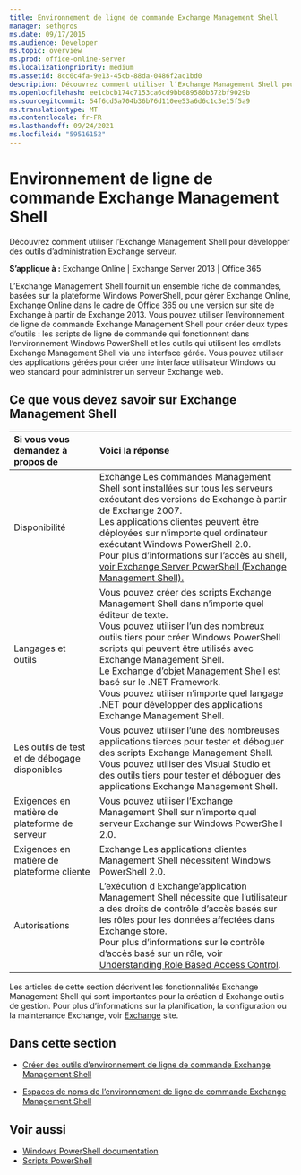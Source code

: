 ```yaml
---
title: Environnement de ligne de commande Exchange Management Shell
manager: sethgros
ms.date: 09/17/2015
ms.audience: Developer
ms.topic: overview
ms.prod: office-online-server
ms.localizationpriority: medium
ms.assetid: 8cc0c4fa-9e13-45cb-88da-0486f2ac1bd0
description: Découvrez comment utiliser l’Exchange Management Shell pour développer des outils d’administration Exchange serveur.
ms.openlocfilehash: ee1cbcb174c7153ca6cd9bb089580b372bf9029b
ms.sourcegitcommit: 54f6cd5a704b36b76d110ee53a6d6c1c3e15f5a9
ms.translationtype: MT
ms.contentlocale: fr-FR
ms.lasthandoff: 09/24/2021
ms.locfileid: "59516152"
---
```

# <a name="exchange-management-shell"></a>Environnement de ligne de commande Exchange Management Shell

Découvrez comment utiliser l’Exchange Management Shell pour développer des outils d’administration Exchange serveur.
  
**S’applique à :** Exchange Online | Exchange Server 2013 | Office 365
  
L’Exchange Management Shell fournit un ensemble riche de commandes, basées sur la plateforme Windows PowerShell, pour gérer Exchange Online, Exchange Online dans le cadre de Office 365 ou une version sur site de Exchange à partir de Exchange 2013. Vous pouvez utiliser l’environnement de ligne de commande Exchange Management Shell pour créer deux types d’outils : les scripts de ligne de commande qui fonctionnent dans l’environnement Windows PowerShell et les outils qui utilisent les cmdlets Exchange Management Shell via une interface gérée. Vous pouvez utiliser des applications gérées pour créer une interface utilisateur Windows ou web standard pour administrer un serveur Exchange web. 
  
## <a name="what-you-need-to-know-about-the-exchange-management-shell"></a>Ce que vous devez savoir sur Exchange Management Shell

|Si vous vous demandez à propos de|Voici la réponse|
|:-----|:-----|
|Disponibilité  <br/> |Exchange Les commandes Management Shell sont installées sur tous les serveurs exécutant des versions de Exchange à partir de Exchange 2007.<br/>Les applications clientes peuvent être déployées sur n’importe quel ordinateur exécutant Windows PowerShell 2.0.<br/> Pour plus d’informations sur l’accès au shell, [voir Exchange Server PowerShell (Exchange Management Shell).](https://docs.microsoft.com/powershell/exchange/exchange-server/exchange-management-shell?view=exchange-ps)  <br/> |
|Langages et outils  <br/> |Vous pouvez créer des scripts Exchange Management Shell dans n’importe quel éditeur de texte.<br/>Vous pouvez utiliser l’un des nombreux outils tiers pour créer Windows PowerShell scripts qui peuvent être utilisés avec Exchange Management Shell.  <br/> Le [Exchange d’objet Management Shell](exchange-management-shell-namespaces.md) est basé sur le .NET Framework.<br/>Vous pouvez utiliser n’importe quel langage .NET pour développer des applications Exchange Management Shell.  <br/> |
|Les outils de test et de débogage disponibles  <br/> |Vous pouvez utiliser l’une des nombreuses applications tierces pour tester et déboguer des scripts Exchange Management Shell.  <br/> Vous pouvez utiliser des Visual Studio et des outils tiers pour tester et déboguer des applications Exchange Management Shell.  <br/> |
|Exigences en matière de plateforme de serveur  <br/> |Vous pouvez utiliser l’Exchange Management Shell sur n’importe quel serveur Exchange sur Windows PowerShell 2.0.  <br/> |
|Exigences en matière de plateforme cliente  <br/> |Exchange Les applications clientes Management Shell nécessitent Windows PowerShell 2.0.  <br/> |
|Autorisations  <br/> |L’exécution d Exchange’application Management Shell nécessite que l’utilisateur a des droits de contrôle d’accès basés sur les rôles pour les données affectées dans Exchange store.<br/>Pour plus d’informations sur le contrôle d’accès basé sur un rôle, voir [Understanding Role Based Access Control](https://technet.microsoft.com/library/dd298183.aspx).  <br/> |
   
Les articles de cette section décrivent les fonctionnalités Exchange Management Shell qui sont importantes pour la création d Exchange outils de gestion. Pour plus d’informations sur la planification, la configuration ou la maintenance Exchange, voir [Exchange](https://docs.microsoft.com/exchange/) site.
  
## <a name="in-this-section"></a>Dans cette section

- [Créer des outils d’environnement de ligne de commande Exchange Management Shell](create-exchange-management-shell-tools.md)
    
- [Espaces de noms de l’environnement de ligne de commande Exchange Management Shell](exchange-management-shell-namespaces.md)
    
## <a name="see-also"></a>Voir aussi
  
- [Windows PowerShell documentation](https://docs.microsoft.com/powershell/scripting/getting-started/getting-started-with-windows-powershell?view=powershell-6)
- [Scripts PowerShell](https://docs.microsoft.com/powershell/scripting/powershell-scripting?view=powershell-6)
    

